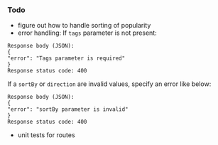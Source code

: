 ### Todo
- figure out how to handle sorting of popularity
- error handling:
If `tags` parameter is not present:
```
Response body (JSON):
{
"error": "Tags parameter is required"
}
Response status code: 400
```

If a `sortBy` or `direction` are invalid values, specify an error like below:
```
Response body (JSON):
{
"error": "sortBy parameter is invalid"
}
Response status code: 400
```

- unit tests for routes